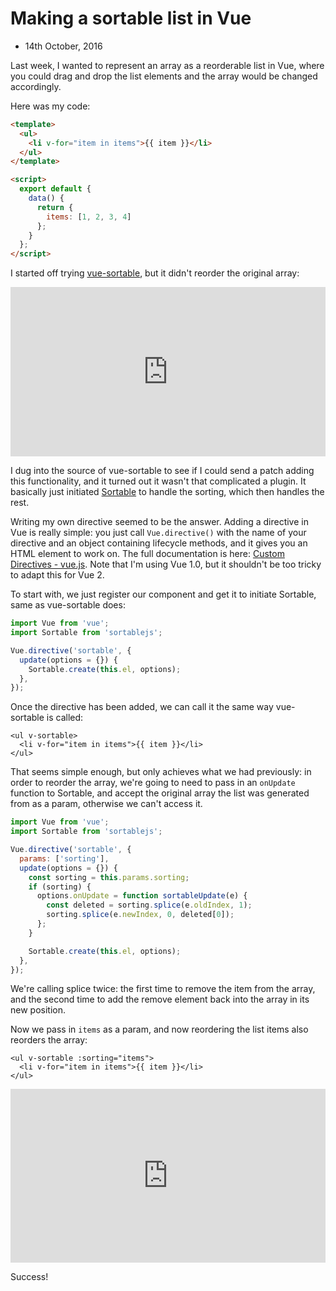 # Making a sortable list in Vue
- 14th October, 2016

Last week, I wanted to represent an array as a reorderable list in Vue, where
you could drag and drop the list elements and the array would be changed
accordingly.

Here was my code:

```html
<template>
  <ul>
    <li v-for="item in items">{{ item }}</li>    
  </ul>
</template>

<script>
  export default {
    data() {
      return {
        items: [1, 2, 3, 4]
      };
    } 
  };
</script>
```

I started off trying [vue-sortable], but it didn't reorder the original array:

<iframe src='https://gfycat.com/ifr/WelltodoEvenAllosaurus' frameborder='0' scrolling='no' width='640' height='271' style="max-width: 100%"></iframe>

I dug into the source of vue-sortable to see if I could send a patch adding 
this functionality, and it turned out it wasn't that complicated a plugin. It
basically just initiated [Sortable] to handle the sorting, which then handles
the rest.

Writing my own directive seemed to be the answer. Adding a directive in Vue is
really simple: you just call `Vue.directive()` with the name of your directive
and an object containing lifecycle methods, and it gives you an HTML element to
work on. The full documentation is here: [Custom Directives - vue.js]. Note
that I'm using Vue 1.0, but it shouldn't be too tricky to adapt this for Vue 2.

To start with, we just register our component and get it to initiate Sortable,
same as vue-sortable does:

```js
import Vue from 'vue';
import Sortable from 'sortablejs';

Vue.directive('sortable', {
  update(options = {}) {
    Sortable.create(this.el, options);
  },
});
```

Once the directive has been added, we can call it the same way vue-sortable is
called:

```markup
<ul v-sortable>
  <li v-for="item in items">{{ item }}</li>
</ul>
```

That seems simple enough, but only achieves what we had previously: in order to
reorder the array, we're going to need to pass in an `onUpdate` function to
Sortable, and accept the original array the list was generated from as a param,
otherwise we can't access it.

```js
import Vue from 'vue';
import Sortable from 'sortablejs';

Vue.directive('sortable', {
  params: ['sorting'],
  update(options = {}) {
    const sorting = this.params.sorting;
    if (sorting) {
      options.onUpdate = function sortableUpdate(e) {
        const deleted = sorting.splice(e.oldIndex, 1);
        sorting.splice(e.newIndex, 0, deleted[0]);
      };
    }

    Sortable.create(this.el, options);
  },
});
```

We're calling splice twice: the first time to remove the item from the array,
and the second time to add the remove element back into the array in its new
position.

Now we pass in `items` as a param, and now reordering the list items also
reorders the array:

```markup
<ul v-sortable :sorting="items">
  <li v-for="item in items">{{ item }}</li>
</ul>
```

<iframe src='https://gfycat.com/ifr/BoldWellmadeDromedary' frameborder='0' scrolling='no' width='640' height='278' style="max-width: 100%"></iframe>

Success!


[vue-sortable]: https://github.com/sagalbot/vue-sortable
[Sortable]: http://rubaxa.github.io/Sortable/
[Custom Directives - vue.js]: http://v1.vuejs.org/guide/custom-directive.html